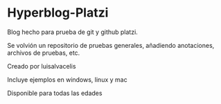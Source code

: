 # Hyperblog-Platzi

Blog hecho para prueba de git y github platzi.

Se volvión un repositorio de pruebas generales, añadiendo anotaciones, archivos de pruebas, etc.

Creado por luisalvacelis

Incluye ejemplos en windows, linux y mac

Disponible para todas las edades
